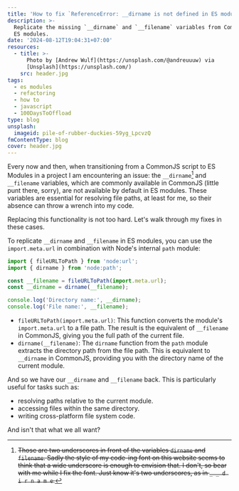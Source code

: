 ```yaml
---
title: 'How to fix `ReferenceError: __dirname is not defined in ES module scope`'
description: >-
  Replicate the missing `__dirname` and `__filename` variables from CommonJS in
  ES modules.
date: '2024-08-12T19:04:31+07:00'
resources:
  - title: >-
      Photo by [Andrew Wulf](https://unsplash.com/@andreuuuw) via
      [Unsplash](https://unsplash.com/)
    src: header.jpg
tags:
  - es modules
  - refactoring
  - how to
  - javascript
  - 100DaysToOffload
type: blog
unsplash:
  imageid: pile-of-rubber-duckies-59yg_LpcvzQ
fmContentType: blog
cover: header.jpg
---
```


Every now and then, when transitioning from a CommonJS script to ES Modules in a project I am encountering an issue: the `__dirname`[^1] and `__filename` variables, which are commonly available in CommonJS (little punt there, sorry), are not available by default in ES modules. These variables are essential for resolving file paths, at least for me, so their absence can throw a wrench into my code.

Replacing this functionality is not too hard. Let's walk through my fixes in these cases.

To replicate `__dirname` and `__filename` in ES modules, you can use the `import.meta.url` in combination with Node's internal `path` module:

```javascript
import { fileURLToPath } from 'node:url';
import { dirname } from 'node:path';

const __filename = fileURLToPath(import.meta.url);
const __dirname = dirname(__filename);

console.log('Directory name:', __dirname);
console.log('File name:', __filename);
```

* `fileURLToPath(import.meta.url)`:
  This function converts the module's `import.meta.url` to a file path. The result is the equivalent of `__filename` in CommonJS, giving you the full path of the current file.
* `dirname(__filename)`:
  The `dirname` function from the `path` module extracts the directory path from the file path. This is equivalent to `__dirname` in CommonJS, providing you with the directory name of the current module.

And so we have our `__dirname` and `__filename` back. This is particularly useful for tasks such as:

* resolving paths relative to the current module.
* accessing files within the same directory.
* writing cross-platform file system code.

And isn't that what we all want?

[^1]: ~~Those are two underscores in front of the variables `dirname` and `filename`. Sadly the style of my code-ing font on this website seems to think that a wide underscore is enough to envision that. I don't, so bear with me while I fix the font. Just know it's two underscores, as in `_ _ d i r n a m e`.~~
